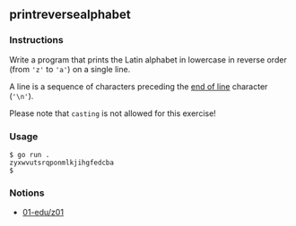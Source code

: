 ## printreversealphabet

### Instructions

Write a program that prints the Latin alphabet in lowercase in reverse order (from `'z'` to `'a'`) on a single line.

A line is a sequence of characters preceding the [end of line](https://en.wikipedia.org/wiki/Newline) character (`'\n'`).

Please note that `casting` is not allowed for this exercise!

### Usage

```console
$ go run .
zyxwvutsrqponmlkjihgfedcba
$
```

### Notions

- [01-edu/z01](https://github.com/01-edu/z01)
